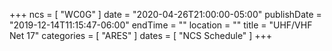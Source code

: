 +++
ncs = [ "WC0G" ]
date = "2020-04-26T21:00:00-05:00"
publishDate = "2019-12-14T11:15:47-06:00"
endTime = ""
location = ""
title = "UHF/VHF Net 17"
categories = [ "ARES" ]
dates = [ "NCS Schedule" ]
+++
